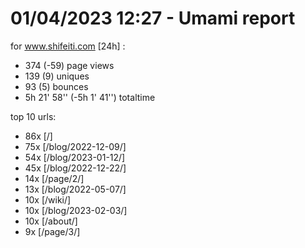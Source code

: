 # 01/04/2023 12:27 - Umami report
for www.shifeiti.com [24h] :

 - 374 (-59) page views
 - 139 (9) uniques
 - 93 (5) bounces
 - 5h 21' 58'' (-5h 1' 41'') totaltime


top 10 urls:
 - 86x [/]
 - 75x [/blog/2022-12-09/]
 - 54x [/blog/2023-01-12/]
 - 45x [/blog/2022-12-22/]
 - 14x [/page/2/]
 - 13x [/blog/2022-05-07/]
 - 10x [/wiki/]
 - 10x [/blog/2023-02-03/]
 - 10x [/about/]
 - 9x [/page/3/]


